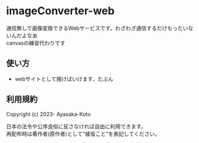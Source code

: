 # imageConverter-web

通信無しで画像変換できるWebサービスです。わざわざ通信するだけもったいないんだよなあ  
canvasの練習代わりです

## 使い方

- webサイトとして開けばいけます、たぶん

## 利用規約

Copyright (c) 2023- Ayasaka-Koto

日本の法令や公序良俗に反さなければ自由に利用できます。  
再配布時は著作者(原作者)として"綾坂こと"を表記してください。
